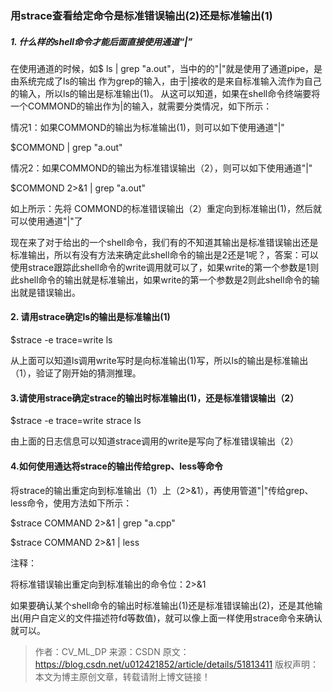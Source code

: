 ### 用strace查看给定命令是标准错误输出(2)还是标准输出(1)

##### 1. 什么样的shell命令才能后面直接使用通道“|”

在使用通道的时候，如$ ls | grep "a.out"，当中的的"|"就是使用了通道pipe，是由系统完成了ls的输出 作为grep的输入，由于|接收的是来自标准输入流作为自己的输入，所以ls的输出是标准输出(1)。 从这可以知道，如果在shell命令终端要将一个COMMOND的输出作为|的输入，就需要分类情况，如下所示：

情况1：如果COMMOND的输出为标准输出(1)，则可以如下使用通道"|"

$COMMOND | grep "a.out"

情况2：如果COMMOND的输出为标准错误输出（2），则可以如下使用通道"|"

$COMMOND 2>&1 | grep "a.out"

如上所示：先将 COMMOND的标准错误输出（2）重定向到标准输出(1)，然后就可以使用通道"|"了


现在来了对于给出的一个shell命令，我们有的不知道其输出是标准错误输出还是标准输出，所以有没有方法来确定此shell命令的输出是2还是1呢？，答案：可以使用strace跟踪此shell命令的write调用就可以了，如果write的第一个参数是1则此shell命令的输出就是标准输出，如果write的第一个参数是2则此shell命令的输出就是错误输出。


#### 2. 请用strace确定ls的输出是标准输出(1)

$strace -e trace=write ls


从上面可以知道ls调用write写时是向标准输出(1)写，所以ls的输出是标准输出（1），验证了刚开始的猜测推理。


#### 3.请使用strace确定strace的输出时标准输出(1)，还是标准错误输出（2）

$strace -e trace=write strace ls   

由上面的日志信息可以知道strace调用的write是写向了标准错误输出（2）

#### 4.如何使用通达将strace的输出传给grep、less等命令

将strace的输出重定向到标准输出（1）上（2>&1），再使用管道"|"传给grep、less命令，使用方法如下所示：

$strace COMMAND 2>&1 | grep "a.cpp"

$strace COMMAND 2>&1 | less


注释：

将标准错误输出重定向到标准输出的命令位：2>&1


如果要确认某个shell命令的输出时标准输出(1)还是标准错误输出(2)，还是其他输出(用户自定义的文件描述符fd等数值)，就可以像上面一样使用strace命令来确认就可以。

> 作者：CV_ML_DP 
> 来源：CSDN 
> 原文：https://blog.csdn.net/u012421852/article/details/51813411 
> 版权声明：本文为博主原创文章，转载请附上博文链接！